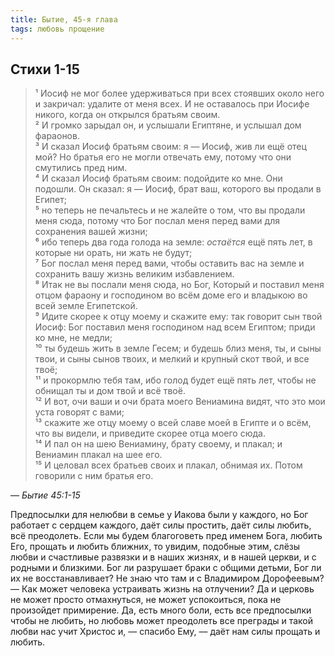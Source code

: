 ```yaml
---
title: Бытие, 45-я глава
tags: любовь прощение
---
```


## Стихи 1-15

> ¹ Иосиф не мог более удерживаться при всех стоявших около него и закричал: удалите от меня всех. И не оставалось при Иосифе никого,
> когда он открылся братьям своим.  
> ² И громко зарыдал он, и услышали Египтяне, и услышал дом фараонов.  
> ³ И сказал Иосиф братьям своим: я — Иосиф, жив ли ещё отец мой? Но братья его не могли отвечать ему, потому что они смутились пред ним.  
> ⁴ И сказал Иосиф братьям своим: подойдите ко мне. Они подошли. Он сказал: я — Иосиф, брат ваш, которого вы продали в Египет;  
> ⁵ но теперь не печальтесь и не жалейте о том, что вы продали меня сюда, потому что Бог послал меня перед вами для сохранения вашей жизни;  
> ⁶ ибо теперь два года голода на земле: *остаётся* ещё пять лет, в которые ни орать, ни жать не будут;  
> ⁷ Бог послал меня перед вами, чтобы оставить вас на земле и сохранить вашу жизнь великим избавлением.  
> ⁸ Итак не вы послали меня сюда, но Бог, Который и поставил меня отцом фараону и господином во всём доме его и владыкою во всей
> земле Египетской.  
> ⁹ Идите скорее к отцу моему и скажите ему: так говорит сын твой Иосиф: Бог поставил меня господином над всем Египтом; приди ко мне,
> не медли;  
> ¹⁰ ты будешь жить в земле Гесем; и будешь близ меня, ты, и сыны твои, и сыны сынов твоих, и мелкий и крупный скот твой, и все твоё;  
> ¹¹ и прокормлю тебя там, ибо голод будет ещё пять лет, чтобы не обнищал ты и дом твой и всё твоё.  
> ¹² И вот, очи ваши и очи брата моего Вениамина видят, что это мои уста говорят с вами;  
> ¹³ скажите же отцу моему о всей славе моей в Египте и о всём, что вы видели, и приведите скорее отца моего сюда.  
> ¹⁴ И пал он на шею Вениамину, брату своему, и плакал; и Вениамин плакал на шее его.  
> ¹⁵ И целовал всех братьев своих и плакал, обнимая их. Потом говорили с ним братья его.

— <cite>Бытие&nbsp;45:1-15</cite>

Предпосылки для нелюбви в семье у Иакова были у каждого, но Бог работает с сердцем каждого, даёт силы простить, даёт силы любить,
всё преодолеть. Если мы будем благоговеть пред именем Бога, любить Его, прощать и любить ближних, то увидим, подобные этим, слёзы любви
и счастливые развязки и в наших жизнях, и в нашей церкви, и с родными и близкими. Бог ли разрушает браки с общими детьми, Бог ли их не
восстанавливает? Не знаю что там и с Владимиром Дорофеевым? — Как может человека устраивать жизнь на отлучении? Да и церковь не может
просто отмахнуться, не может успокоиться, пока не произойдет примирение. Да, есть много боли, есть все предпосылки чтобы не любить,
но любовь может преодолеть все преграды и такой любви нас учит Христос и, — спасибо Ему, — даёт нам силы прощать и любить.
